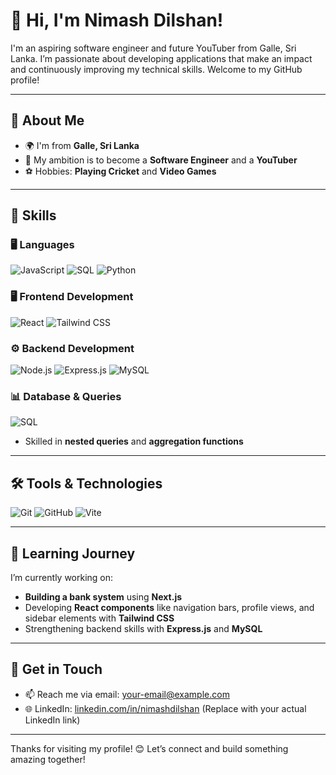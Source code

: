 # 👋 Hi, I'm Nimash Dilshan!

I'm an aspiring software engineer and future YouTuber from Galle, Sri Lanka. I’m passionate about developing applications that make an impact and continuously improving my technical skills. Welcome to my GitHub profile!

---

## 🚀 About Me
- 🌍 I'm from **Galle, Sri Lanka**
- 🎯 My ambition is to become a **Software Engineer** and a **YouTuber**
- ⚽ Hobbies: **Playing Cricket** and **Video Games**

---

## 💼 Skills

### 🖥️ Languages
![JavaScript](https://img.shields.io/badge/JavaScript-ES6%2B-yellow?style=for-the-badge&logo=javascript)
![SQL](https://img.shields.io/badge/SQL-MySQL-blue?style=for-the-badge&logo=mysql)
![Python](https://img.shields.io/badge/Python-3.9-blueviolet?style=for-the-badge&logo=python)

### 🖥️ Frontend Development
![React](https://img.shields.io/badge/React-JS-61DAFB?style=for-the-badge&logo=react)
![Tailwind CSS](https://img.shields.io/badge/Tailwind_CSS-blue?style=for-the-badge&logo=tailwind-css)

### ⚙️ Backend Development
![Node.js](https://img.shields.io/badge/Node.js-339933?style=for-the-badge&logo=node.js)
![Express.js](https://img.shields.io/badge/Express.js-404D59?style=for-the-badge&logo=express)
![MySQL](https://img.shields.io/badge/MySQL-Database-4479A1?style=for-the-badge&logo=mysql)

### 📊 Database & Queries
![SQL](https://img.shields.io/badge/SQL-MySQL-informational?style=for-the-badge&logo=mysql)
- Skilled in **nested queries** and **aggregation functions**

---

## 🛠️ Tools & Technologies
![Git](https://img.shields.io/badge/Git-F05032?style=for-the-badge&logo=git)
![GitHub](https://img.shields.io/badge/GitHub-181717?style=for-the-badge&logo=github)
![Vite](https://img.shields.io/badge/Vite-646CFF?style=for-the-badge&logo=vite)

---

## 🌱 Learning Journey
I’m currently working on:
- **Building a bank system** using **Next.js**
- Developing **React components** like navigation bars, profile views, and sidebar elements with **Tailwind CSS**
- Strengthening backend skills with **Express.js** and **MySQL**

---

## 📝 Get in Touch
- 📫 Reach me via email: [your-email@example.com](mailto:your-email@example.com)
- 🌐 LinkedIn: [linkedin.com/in/nimashdilshan](https://linkedin.com/in/nimashdilshan) (Replace with your actual LinkedIn link)

---

Thanks for visiting my profile! 😊 Let’s connect and build something amazing together!
